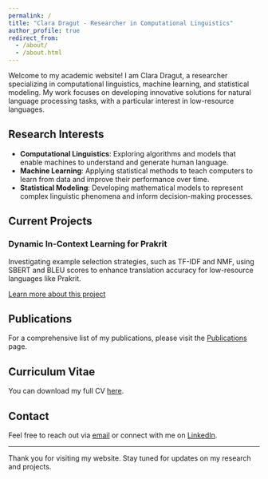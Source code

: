 ```yaml
---
permalink: /
title: "Clara Dragut - Researcher in Computational Linguistics"
author_profile: true
redirect_from:
  - /about/
  - /about.html
---
```


Welcome to my academic website! I am Clara Dragut, a researcher specializing in computational linguistics, machine learning, and statistical modeling. My work focuses on developing innovative solutions for natural language processing tasks, with a particular interest in low-resource languages.

## Research Interests

- **Computational Linguistics**: Exploring algorithms and models that enable machines to understand and generate human language.
- **Machine Learning**: Applying statistical methods to teach computers to learn from data and improve their performance over time.
- **Statistical Modeling**: Developing mathematical models to represent complex linguistic phenomena and inform decision-making processes.

## Current Projects

### Dynamic In-Context Learning for Prakrit

Investigating example selection strategies, such as TF-IDF and NMF, using SBERT and BLEU scores to enhance translation accuracy for low-resource languages like Prakrit.

[Learn more about this project](https://github.com/claradragut/prakrit-translation)

## Publications

For a comprehensive list of my publications, please visit the [Publications](./publications/) page.

## Curriculum Vitae

You can download my full CV [here](./files/cv.pdf).

## Contact

Feel free to reach out via [email](mailto:your.email@example.com) or connect with me on [LinkedIn](https://www.linkedin.com/in/yourprofile).

---

Thank you for visiting my website. Stay tuned for updates on my research and projects.
